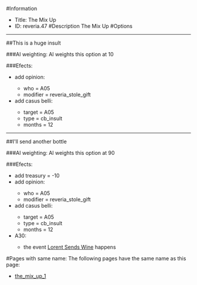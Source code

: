 #Information
 - Title: The Mix Up
 - ID: reveria.47
#Description
The Mix Up
#Options

___
##This is a huge insult

###AI weighting:
AI weights this option at 10


###Efects:<ul><li>add opinion:</li><ul><li>who = A05</li><li>modifier = reveria_stole_gift</li></ul><li>add casus belli:</li><ul><li>target = A05</li><li>type = cb_insult</li><li>months = 12</li></ul></ul>

___
##I'll send another bottle

###AI weighting:
AI weights this option at 90


###Efects:<ul><li>add treasury = -10</li><li>add opinion:</li><ul><li>who = A05</li><li>modifier = reveria_stole_gift</li></ul><li>add casus belli:</li><ul><li>target = A05</li><li>type = cb_insult</li><li>months = 12</li></ul><li>A30:</li><ul><li>the event [Lorent Sends Wine](../events/lorent_sends_wine.md) happens</li></ul></ul>


#Pages with same name:
The following pages have the same name as this page:
 - [the_mix_up_1](the_mix_up_1.md)
